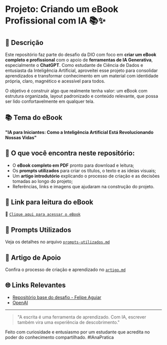 # Projeto: Criando um eBook Profissional com IA 📚✨

## 📒 Descrição
Este repositório faz parte do desafio da DIO com foco em **criar um eBook completo e profissional** com o apoio de **ferramentas de IA Generativa**, especialmente o **ChatGPT**. Como estudante de Ciência de Dados e entusiasta da Inteligência Artificial, aproveitei esse projeto para consolidar aprendizados e transformar conhecimento em um material com identidade própria, claro, magnético e acessível para todos.

O objetivo é construir algo que realmente tenha valor: um eBook com estrutura organizada, layout padronizado e conteúdo relevante, que possa ser lido confortavelmente em qualquer tela.

## 📚 Tema do eBook
**"IA para Iniciantes: Como a Inteligência Artificial Está Revolucionando Nossas Vidas"**

## 🎯 O que você encontra neste repositório:
- O **eBook completo em PDF** pronto para download e leitura;
- Os **prompts utilizados** para criar os títulos, o texto e as ideias visuais;
- Um **artigo introdutório** explicando o processo de criação e as decisões tomadas ao longo do projeto;
- Referências, links e imagens que ajudaram na construção do projeto.

## 🔗 Link para leitura do eBook
📖 [`Clique aqui para acessar o eBook`](./ebook.pdf)

## 💬 Prompts Utilizados
Veja os detalhes no arquivo [`prompts-utilizados.md`](./prompts-utilizados.md)

## 📝 Artigo de Apoio
Confira o processo de criação e aprendizado no [`artigo.md`](./artigo.md)

## 🌐 Links Relevantes
- [Repositório base do desafio - Felipe Aguiar](https://github.com/felipeAguiarCode/prompts-recipe-to-create-a-ebook)
- [OpenAI](https://openai.com/blog/chatgpt)

---

> "A escrita é uma ferramenta de aprendizado. Com IA, escrever também vira uma experiência de descobrimento."

Feito com curiosidade e entusiasmo por um estudante que acredita no poder do conhecimento compartilhado. #IAnaPratica
